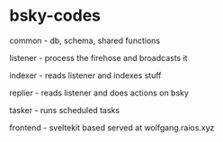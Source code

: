 # bsky-codes

common - db, schema, shared functions

listener - process the firehose and broadcasts it

indexer - reads listener and indexes stuff

replier - reads listener and does actions on bsky

tasker - runs scheduled tasks

frontend - sveltekit based served at wolfgang.raios.xyz
